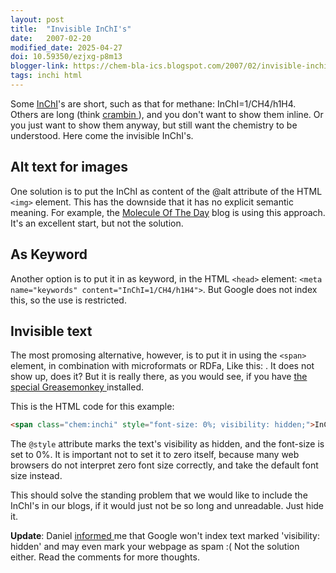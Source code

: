 ```yaml
---
layout: post
title:  "Invisible InChI's"
date:   2007-02-20
modified_date: 2025-04-27
doi: 10.59350/ezjxg-p8m13
blogger-link: https://chem-bla-ics.blogspot.com/2007/02/invisible-inchis.html
tags: inchi html
---
```


Some [InChI](http://www.iupac.org/inchi/)'s are short, such as that for methane: <span class="chem:inchi">InChI=1/CH4/h1H4</span>.
Others are long (think [crambin <i class="fa-solid fa-recycle fa-xs"></i>](http://chem-bla-ics.linkedchemistry.info/2006/03/31/inchis-in-latex-and-cdk-news.html)), and you don't
want to show them inline. Or you just want to show them anyway, but still want the chemistry to be understood. Here come the
invisible InChI's.

## Alt text for images

One solution is to put the InChI as content of the @alt attribute of the HTML `<img>` element. This has the downside that it
has no explicit semantic meaning. For example, the [Molecule Of The Day](http://scienceblogs.com/moleculeoftheday/) blog is using
this approach. It's an excellent start, but not the solution.

## As Keyword

Another option is to put it in as keyword, in the HTML `<head>` element: `<meta name="keywords" content="InChI=1/CH4/h1H4">`.
But Google does not index this, so the use is restricted.

## Invisible text

The most promosing alternative, however, is to put it in using the `<span>` element, in combination with microformats or RDFa,
Like this: <span class="chem:inchi" style="font-size: 0%; visibility: hidden;">InChI=1/CH4/h1H4</span>.
It does not show up, does it? But it is really there, as you would see, if you have
[the special Greasemonkey <i class="fa-solid fa-recycle fa-xs"></i>
](http://chem-bla-ics.linkedchemistry.info/2006/12/19/chemistry-in-html-greasemonkey-again.html) installed.

This is the HTML code for this example:

```html
<span class="chem:inchi" style="font-size: 0%; visibility: hidden;">InChI=1/CH4/h1H4</span>
```

The `@style` attribute marks the text's visibility as hidden, and the font-size is set to 0%. It is important not to set it
to zero itself, because many web browsers do not interpret zero font size correctly, and take the default font size instead.

This should solve the standing problem that we would like to include the InChI's in our blogs, if it would just not be so
long and unreadable. Just hide it.

**Update**: Daniel [informed <i class="fa-solid fa-box-archive fa-xs"></i>](https://web.archive.org/web/20070514085137/https://chem-bla-ics.blogspot.com/2007/02/invisible-inchis.html#comment-6321491648638004528)
me that Google won't index text marked 'visibility: hidden' and may even mark your webpage as spam :( Not the solution either.
Read the comments for more thoughts.
